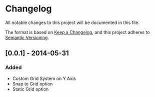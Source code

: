 ﻿# Changelog
All notable changes to this project will be documented in this file.

The format is based on [Keep a Changelog](https://keepachangelog.com/en/1.0.0/),
and this project adheres to [Semantic Versioning](https://semver.org/spec/v2.0.0.html).

## [0.0.1] - 2014-05-31
### Added
- Custom Grid System on Y Axis
- Snap to Grid option
- Static Grid option

[0.1.0]: https://github.com/DiazTeo/LevelGrid/tree/0.1.0
